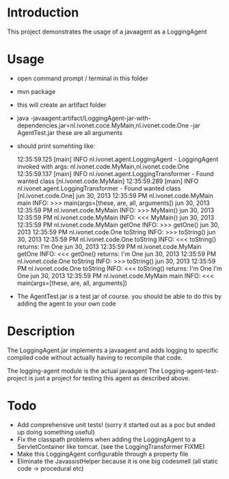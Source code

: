 # Introduction #

This project demonstrates the usage of a javaagent as a LoggingAgent

# Usage #

* open command prompt / terminal in this folder
* mvn package
* this will create an artifact folder
* java -javaagent:artifact/LoggingAgent-jar-with-dependencies.jar=nl.ivonet.coce.MyMain,nl.ivonet.code.One -jar AgentTest.jar these are all arguments
* should print somehting like:


    12:35:59.125 [main] INFO  nl.ivonet.agent.LoggingAgent - LoggingAgent invoked with args: nl.ivonet.code.MyMain,nl.ivonet.code.One
    12:35:59.137 [main] INFO  nl.ivonet.agent.LoggingTransformer - Found wanted class [nl.ivonet.code.MyMain]
    12:35:59.289 [main] INFO  nl.ivonet.agent.LoggingTransformer - Found wanted class [nl.ivonet.code.One]
    jun 30, 2013 12:35:59 PM nl.ivonet.code.MyMain main
    INFO: >>> main(args=[these, are, all, arguments])
    jun 30, 2013 12:35:59 PM nl.ivonet.code.MyMain <init>
    INFO: >>> MyMain()
    jun 30, 2013 12:35:59 PM nl.ivonet.code.MyMain <init>
    INFO: <<< MyMain()
    jun 30, 2013 12:35:59 PM nl.ivonet.code.MyMain getOne
    INFO: >>> getOne()
    jun 30, 2013 12:35:59 PM nl.ivonet.code.One toString
    INFO: >>> toString()
    jun 30, 2013 12:35:59 PM nl.ivonet.code.One toString
    INFO: <<< toString() returns: I'm One
    jun 30, 2013 12:35:59 PM nl.ivonet.code.MyMain getOne
    INFO: <<< getOne() returns: I'm One
    jun 30, 2013 12:35:59 PM nl.ivonet.code.One toString
    INFO: >>> toString()
    jun 30, 2013 12:35:59 PM nl.ivonet.code.One toString
    INFO: <<< toString() returns: I'm One
    I'm One
    jun 30, 2013 12:35:59 PM nl.ivonet.code.MyMain main
    INFO: <<< main(args=[these, are, all, arguments])

* The AgentTest.jar is a test jar of course. you should be able to do this by adding the agent to your own code


# Description #

The LoggingAgent.jar implements a javaagent and adds logging to specific compiled code without actually having to
recompile that code.

The logging-agent module is the actual javaagent
The Logging-agent-test-project is just a project for testing this agent as described above.

# Todo #

* Add comprehensive unit tests! (sorry it started out as a poc but ended up doing something useful)
* Fix the classpath problems when adding the LoggingAgent to a ServletContainer like tomcat. (see the LoggingTransformer FIXME)
* Make this LoggingAgent configurable through a property file
* Eliminate the JavassistHelper because it is one big codesmell (all static code -> procedural etc)

